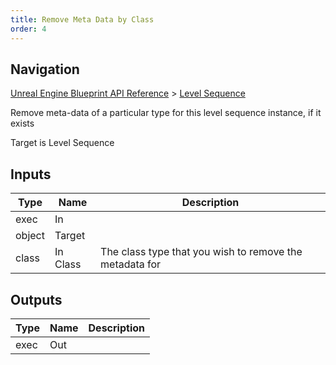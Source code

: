 ```yaml
---
title: Remove Meta Data by Class
order: 4
---
```

## Navigation

[Unreal Engine Blueprint API Reference](https://dev.epicgames.com/documentation/en-us/unreal-engine/BlueprintAPI) > [Level Sequence](https://dev.epicgames.com/documentation/en-us/unreal-engine/BlueprintAPI/LevelSequence)

Remove meta-data of a particular type for this level sequence instance, if it exists

Target is Level Sequence

## Inputs

| Type | Name | Description |
| --- | --- | --- |
| exec | In |  |
| object | Target |  |
| class | In Class | The class type that you wish to remove the metadata for |

## Outputs

| Type | Name | Description |
| --- | --- | --- |
| exec | Out |  |

